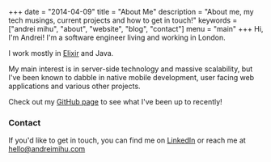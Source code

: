 +++
date = "2014-04-09"
title = "About Me"
description = "About me, my tech musings, current projects and how to get in touch!"
keywords = ["andrei mihu", "about", "website", "blog", "contact"]
menu = "main"
+++
Hi, I'm Andrei! I'm a software engineer living and working in London.

I work mostly in <a href="http://elixir-lang.org/">Elixir</a> and Java.

My main interest is in server-side technology and massive scalability, but I've been known to dabble in native mobile development, user facing web applications and various other projects.

Check out my [GitHub page](https://github.com/zyro) to see what I've been up to recently!

### Contact

If you'd like to get in touch, you can find me on [LinkedIn](http://www.linkedin.com/in/andreimihu) or reach me at hello@andreimihu.com